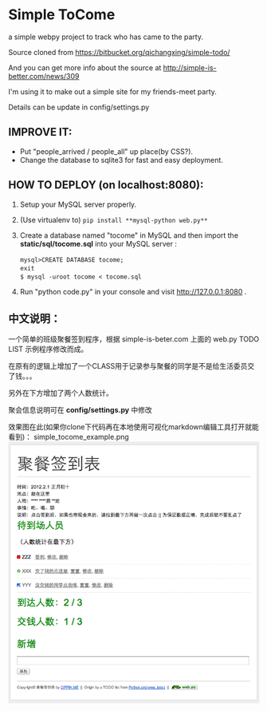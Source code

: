 # Simple ToCome

a simple webpy project to track who has came to the party.

Source cloned from <https://bitbucket.org/qichangxing/simple-todo/>

And you can get more info about the source at <http://simple-is-better.com/news/309>

I'm using it to make out a simple site for my friends-meet party.

Details can be update in config/settings.py

## IMPROVE IT:

- Put "people_arrived / people_all" up place(by CSS?).
- Change the database to sqlite3 for fast and easy deployment.

## HOW TO DEPLOY (on localhost:8080):

1. Setup your MySQL server properly.
2. (Use virtualenv to) `pip install **mysql-python web.py**`
3. Create a database named "tocome" in MySQL and then import the **static/sql/tocome.sql** into your MySQL server :


	`mysql>CREATE DATABASE tocome;`  
	`exit`  
	`$ mysql -uroot tocome < tocome.sql`

4. Run "python code.py" in your console and visit http://127.0.0.1:8080 .

## 中文说明：

一个简单的班级聚餐签到程序，根据 simple-is-beter.com 上面的 web.py TODO LIST 示例程序修改而成。

在原有的逻辑上增加了一个CLASS用于记录参与聚餐的同学是不是给生活委员交了钱。。。

另外在下方增加了两个人数统计。

聚会信息说明可在 **config/settings.py** 中修改

效果图在此(如果你clone下代码再在本地使用可视化markdown编辑工具打开就能看到)：
simple_tocome_example.png
![alt Simple ToCome](./simple_tocome_example.png "Simple ToCome")
